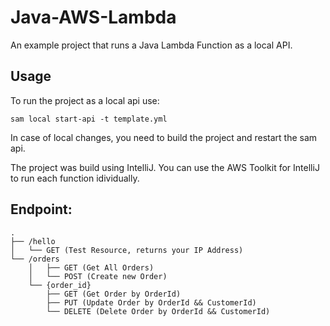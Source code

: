 # Java-AWS-Lambda
An example project that runs a Java Lambda Function as a local API.

## Usage
To run the project as a local api use:
```
sam local start-api -t template.yml
```
In case of local changes, you need to build the project and restart the sam api.

The project was build using IntelliJ. You can use the AWS Toolkit for IntelliJ to run each function idividually.

## Endpoint:
```
.
├── /hello
│   └── GET (Test Resource, returns your IP Address)
└── /orders
    │   ├── GET (Get All Orders)
    │   └── POST (Create new Order)
    └── {order_id}
        ├── GET (Get Order by OrderId)
        ├── PUT (Update Order by OrderId && CustomerId)
        └── DELETE (Delete Order by OrderId && CustomerId)
```
